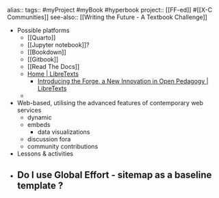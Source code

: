 alias::
tags:: #myProject #myBook #hyperbook 
project:: [[FF-ed]] #[[X-C Communities]] 
see-also:: [[Writing the Future - A Textbook Challenge]]

- Possible platforms
	- [[Quarto]]
	- [[Jupyter notebook]]?
	- [[Bookdown]]
	- [[Gitbook]]
	- [[Read The Docs]]
	- [Home | LibreTexts](https://libretexts.org/)
		- [Introducing the Forge, a New Innovation in Open Pedagogy | LibreTexts](https://libretexts.org/blog/2025/06/11/introducing-forge-new-innovation-open-pedagogy)
	-
- Web-based, utilising the advanced features of contemporary web services
	- dynamic
	- embeds
		- data visualizations
	- discussion fora
	- community contributions
- Lessons & activities
- Do I use Global Effort - sitemap as a baseline template ?
	-